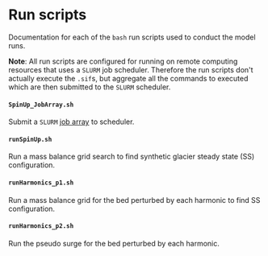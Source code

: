 # Run scripts

Documentation for each of the `bash` run scripts used to conduct the model runs.

__Note__: All run scripts are configured for running on remote computing resources
that uses a `SLURM` job scheduler. Therefore the run scripts don't actually execute
the `.sif`s, but aggregate all the commands to executed which are then submitted
to the `SLURM` scheduler.

#### `SpinUp_JobArray.sh`  
Submit a `SLURM` [job array](https://crc.ku.edu/hpc/how-to/arrays) to scheduler.

#### `runSpinUp.sh`
Run a mass balance grid search to find synthetic glacier steady state (SS) configuration.

#### `runHarmonics_p1.sh`
Run a mass balance grid for the bed perturbed by each harmonic to find SS configuration.

#### `runHarmonics_p2.sh`
Run the pseudo surge for the bed perturbed by each harmonic.
